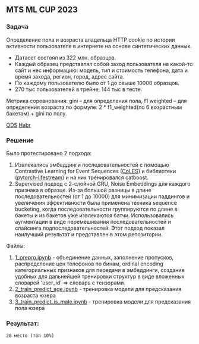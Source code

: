 ## MTS ML CUP 2023

### Задача

Определение пола и возраста владельца HTTP cookie по истории активности пользователя в интернете на основе синтетических данных.

- Датасет состоял из 322 млн. образцов. 
- Каждый образец представлял собой заход пользователя на какой-то сайт и нес информацию: модель, тип и стоимость телефона, дата и время захода, регион, город, адрес сайта. 
- По каждому пользователю было от 1 до свыше 10000 образцов. 
- 270 тыс пользователей в трейне, 144 тыс в тесте.

Метрика соревнования: gini – для определения пола, f1 weighted – для определения возраста по формуле:  2 * f1_weighted(по 6 возрастным бакетам) + gini по полу.

[ODS](https://ods.ai/competitions/mtsmlcup)
[Habr](https://habr.com/ru/companies/ru_mts/articles/709602/)

### Решение

Было протестировано 2 подхода:
1. Извлекались эмбеддинги последовательностей с помощью Contrastive Learning for Event Sequences ([CoLES](https://arxiv.org/abs/2002.08232)) и библиотеки ([pytorch-lifestream](https://github.com/dllllb/pytorch-lifestream)) и на них тренировался catboost.
2. Supervised подход с 2-слойной GRU, Noise Embeddings для каждого признака в образце. Из-за большой разницы в длине последовательностей (от 1 до 10000) для минимизации паддингов и увеличения эффективности была применена техника sequence bucketing, когда последовательности группируются по длине в бакеты и из бакетов уже извлекаются батчи. Использовались аугментации в виде перемешивания последовательностей и слайсинга подпоследовательностей. Этот подход показал наилучший результат и представлен в этом репозитории. 


Файлы:
1. [1_prepro.ipynb](1_prepro.ipynb) - объединение данных, заполнение пропусков, распределение цен телефонов по бинам, ordinal encoding категориальных признаков для передачи в эмбеддинги, создание удобных для дальнейшей тренировки структур в виде вложенных словарей 'user_id' => словарь с тензорами.
2. [2_train_predict_age.ipynb](2_train_predict_age.ipynb) - тренировка модели для предсказания возраста юзера 
3. [3_train_predict_is_male.ipynb](3_train_predict_is_male.ipynb) - тренировка модели для предсказания пола юзера 

### Результат:

```
28 место (топ 10%)
```